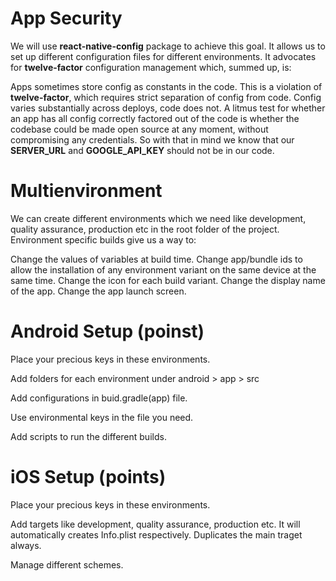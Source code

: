 # App Security

We will use **react-native-config** package to achieve this goal. It allows us to set up different configuration files for different environments. It advocates for **twelve-factor** configuration management which, summed up, is:

Apps sometimes store config as constants in the code. This is a violation of **twelve-factor**, which requires strict separation of config from code. Config varies substantially across deploys, code does not.
A litmus test for whether an app has all config correctly factored out of the code is whether the codebase could be made open source at any moment, without compromising any credentials. So with that in mind we know that our **SERVER_URL** and **GOOGLE_API_KEY** should not be in our code.

# Multienvironment

We can create different environments which we need like development, quality assurance, production etc in the root folder of the project. Environment specific builds give us a way to:

Change the values of variables at build time.
Change app/bundle ids to allow the installation of any environment variant on the same device at the same time.
Change the icon for each build variant.
Change the display name of the app.
Change the app launch screen.

# Android Setup (poinst)

Place your precious keys in these environments.

Add folders for each environment under android > app > src

Add configurations in buid.gradle(app) file.

Use environmental keys in the file you need.

Add scripts to run the different builds.

# iOS Setup (points)

Place your precious keys in these environments.

Add targets like development, quality assurance, production etc. It will automatically creates Info.plist respectively. Duplicates the main traget always.

Manage different schemes.
